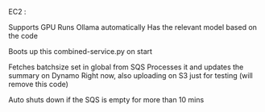 EC2 : 

Supports GPU 
Runs Ollama automatically
Has the relevant model based on the code

Boots up this combined-service.py on start 

Fetches batchsize set in global from SQS 
Processes it and updates the summary on Dynamo
Right now, also uploading on S3 just for testing (will remove this code)

Auto shuts down if the SQS is empty for more than 10 mins
